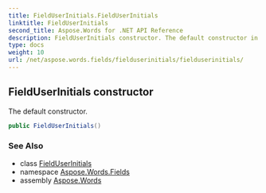 ```yaml
---
title: FieldUserInitials.FieldUserInitials
linktitle: FieldUserInitials
second_title: Aspose.Words for .NET API Reference
description: FieldUserInitials constructor. The default constructor in C#.
type: docs
weight: 10
url: /net/aspose.words.fields/fielduserinitials/fielduserinitials/
---
```

## FieldUserInitials constructor

The default constructor.

```csharp
public FieldUserInitials()
```

### See Also

* class [FieldUserInitials](../)
* namespace [Aspose.Words.Fields](../../fielduserinitials/)
* assembly [Aspose.Words](../../../)
